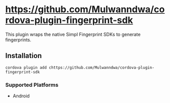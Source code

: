 # https://github.com/Mulwanndwa/cordova-plugin-fingerprint-sdk

This plugin wraps the native Simpl Fingerprint SDKs to generate fingerprints.


## Installation

    cordova plugin add chttps://github.com/Mulwanndwa/cordova-plugin-fingerprint-sdk

### Supported Platforms

- Android